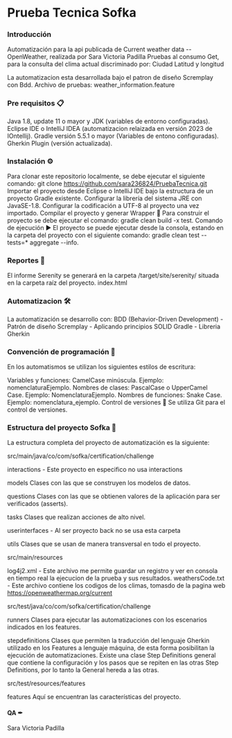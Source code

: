 # Prueba Tecnica Sofka 

### Introducción
Automatización para la api publicada de Current weather data -- OpenWeather, realizada por Sara Victoria Padilla
Pruebas al consumo Get, para la consulta del clima actual discriminado por:
Ciudad
Latitud y longitud

La automatizacion esta desarrollada bajo el patron de diseño Scremplay con Bdd.
Archivo de pruebas: weather_information.feature

### Pre requisitos 📋
Java 1.8, update 11 o mayor y JDK (variables de entorno configuradas). Eclipse IDE o IntelliJ IDEA (automatizacion relaizada en versión 2023 de IOntellij). Gradle versión 5.5.1 o mayor (Variables de entono configuradas). Gherkin Plugin (versión actualizada).

### Instalación ⚙️
Para clonar este repositorio localmente, se debe ejecutar el siguiente comando: git clone https://github.com/sara236824/PruebaTecnica.git 
Importar el proyecto desde Eclipse o IntelliJ IDE bajo la estructura de un proyecto Gradle existente. 
Configurar la librería del sistema JRE con JavaSE-1.8. Configurar la codificación a UTF-8 al proyecto una vez importado. 
Compilar el proyecto y generar Wrapper 🔧 
Para construir el proyecto se debe ejecutar el comando: gradle clean build -x test.
Comando de ejecución ▶️ El proyecto se puede ejecutar desde la consola, estando en la carpeta del proyecto con el siguiente comando: gradle clean test --tests=* aggregate --info. 

### Reportes 🎨
El informe Serenity se generará en la carpeta /target/site/serenity/ situada en la carpeta raíz del proyecto.
index.html

### Automatizacion 🛠
La automatización se desarrollo con:
BDD (Behavior-Driven Development) - Patrón de diseño Scremplay - Aplicando principios SOLID Gradle - Libreria  Gherkin

### Convención de programación 🎨
En los automatismos se utilizan los siguientes estilos de escritura:

Variables y funciones: CamelCase minúscula. Ejemplo: nomenclaturaEjemplo. Nombres de clases: PascalCase o UpperCamel Case. Ejemplo: NomenclaturaEjemplo. Nombres de funciones: Snake Case. Ejemplo: nomenclatura_ejemplo. Control de versiones 🔀 Se utiliza Git para el control de versiones.

### Estructura del proyecto Sofka 🚧
La estructura completa del proyecto de automatización es la siguiente:

src/main/java/co/com/sofka/certification/challenge

interactions - Este proyecto en especifico no usa interactions

models Clases con las que se construyen los modelos de datos.

questions Clases con las que se obtienen valores de la aplicación para ser verificados (asserts).

tasks Clases que realizan acciones de alto nivel.

userinterfaces - Al ser proyecto back no se usa esta carpeta

utils Clases que se usan de manera transversal en todo el proyecto.

src/main/resources

log4j2.xml - Este archivo me permite guardar un registro y ver en consola en tiempo real la ejecucion de la prueba y sus resultados.
weathersCode.txt - Este archivo contiene los codigos de los climas, tomasdo de la pagina web https://openweathermap.org/current

src/test/java/co/com/sofka/certification/challenge

runners Clases para ejecutar las automatizaciones con los escenarios indicados en los features.

stepdefinitions Clases que permiten la traducción del lenguaje Gherkin utilizado en los Features a lenguaje máquina, de esta forma posibilitan la ejecución de automatizaciones. Existe una clase Step Definitions general que contiene la configuración y los pasos que se repiten en las otras Step Definitions, por lo tanto la General hereda a las otras. 

src/test/resources/features

features Aquí se encuentran las características del proyecto.

#### QA ✒
Sara Victoria Padilla
